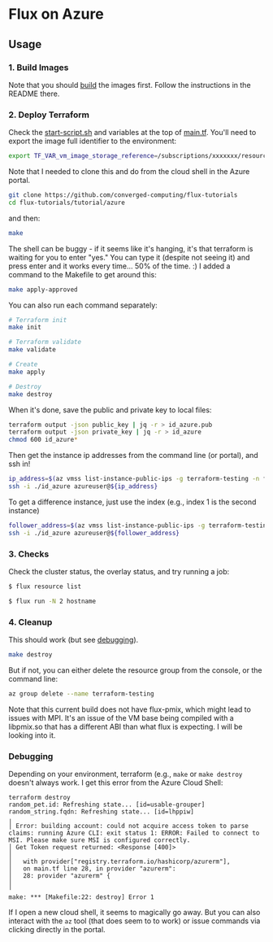# Flux on Azure

## Usage

### 1. Build Images

Note that you should [build](build) the images first. Follow the instructions in the README there.

### 2. Deploy Terraform

Check the [start-script.sh](start-script.sh) and variables at the top of [main.tf](main.tf). You'll need to export the image full identifier to the environment:

```bash
export TF_VAR_vm_image_storage_reference=/subscriptions/xxxxxxx/resourceGroups/xxxxx/providers/Microsoft.Compute/images/flux-framework
```

Note that I needed to clone this and do from the cloud shell in the Azure portal.

```bash
git clone https://github.com/converged-computing/flux-tutorials
cd flux-tutorials/tutorial/azure
```

and then:

```bash
make
```

The shell can be buggy - if it seems like it's hanging, it's that terraform is waiting for you to enter "yes." You can type it (despite not seeing it) and press enter and it works every time... 50% of the time. :) I added a command to the Makefile to get around this:

```bash
make apply-approved
```

You can also run each command separately:

```bash
# Terraform init
make init

# Terraform validate
make validate

# Create
make apply

# Destroy
make destroy
```

When it's done, save the public and private key to local files:

```bash
terraform output -json public_key | jq -r > id_azure.pub
terraform output -json private_key | jq -r > id_azure
chmod 600 id_azure*
```

Then get the instance ip addresses from the command line (or portal), and ssh in!

```bash
ip_address=$(az vmss list-instance-public-ips -g terraform-testing -n flux | jq -r .[0].ipAddress)
ssh -i ./id_azure azureuser@${ip_address}
```

To get a difference instance, just use the index (e.g., index 1 is the second instance)

```bash
follower_address=$(az vmss list-instance-public-ips -g terraform-testing -n flux | jq -r .[1].ipAddress)
ssh -i ./id_azure azureuser@${follower_address}
```

### 3. Checks

Check the cluster status, the overlay status, and try running a job:

```bash
$ flux resource list
```
```bash
$ flux run -N 2 hostname
```

### 4. Cleanup

This should work (but see [debugging](#debugging)).

```bash
make destroy
```

But if not, you can either delete the resource group from the console, or the command line:

```bash
az group delete --name terraform-testing
```

Note that this current build does not have flux-pmix, which might lead to issues with MPI. It's an issue of the VM base being compiled with a libpmix.so that has a different ABI than what flux is expecting. I will be looking into it.

### Debugging

Depending on your environment, terraform (e.g., `make` or `make destroy` doesn't always work. I get this error from the Azure Cloud Shell:

```console
terraform destroy
random_pet.id: Refreshing state... [id=usable-grouper]
random_string.fqdn: Refreshing state... [id=lhppiw]
╷
│ Error: building account: could not acquire access token to parse claims: running Azure CLI: exit status 1: ERROR: Failed to connect to MSI. Please make sure MSI is configured correctly.
│ Get Token request returned: <Response [400]>
│ 
│   with provider["registry.terraform.io/hashicorp/azurerm"],
│   on main.tf line 28, in provider "azurerm":
│   28: provider "azurerm" {
│ 
╵
make: *** [Makefile:22: destroy] Error 1
```

If I open a new cloud shell, it seems to magically go away. But you can also interact with the `az` tool (that does seem to to work) or issue commands via clicking directly in the portal.
